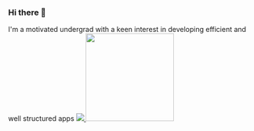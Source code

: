 ### Hi there 👋
I'm a motivated undergrad with a keen interest in developing efficient and well structured apps
<a href="https://github.com/Daggy1234">
  <img src="https://komarev.com/ghpvc/?username=ade3l&style=flat-square" />
</a>
<img height="180em" src="https://github-readme-stats-eight-theta.vercel.app/api/top-langs/?username=ade3l&langs_count=7&theme=calm&layout=compact"/>
<!--
**ade3l/ade3l** is a ✨ _special_ ✨ repository because its `README.md` (this file) appears on your GitHub profile.

Here are some ideas to get you started:

- 🔭 I’m currently working on ... 
- 🌱 I’m currently learning ... 
- 👯 I’m looking to collaborate on ... 
- 🤔 I’m looking for help with ... 
- 💬 Ask me about ... Anything 
- 📫 How to reach me: ...
- 😄 Pronouns: ...
- ⚡ Fun fact: ...
-->
